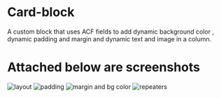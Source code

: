 # Card-block
 A custom block that uses ACF fields to add  dynamic background color , dynamic padding and margin  and  dynamic text and image in a column.
 # Attached below are screenshots
 
 
![layout](https://user-images.githubusercontent.com/30043999/167144678-a116ddd4-4018-48a2-b8bf-9834a8ec087e.PNG)
![padding](https://user-images.githubusercontent.com/30043999/167144712-7d7c163d-623f-449e-a523-a32fbd968a0c.PNG)
![margin and bg color](https://user-images.githubusercontent.com/30043999/167144722-19289452-d436-4ed4-a5a1-bf282fdbbf74.PNG)
![repeaters](https://user-images.githubusercontent.com/30043999/167144747-75971d3e-e901-4b3f-bbaf-416e255e1d6b.PNG)

